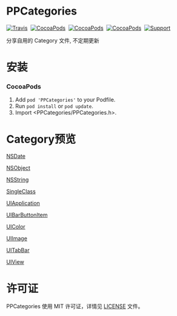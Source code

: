 PPCategories
==============
[![Travis](https://img.shields.io/travis/rust-lang/rust.svg)](https://github.com/SimleCp/PPCategories)&nbsp;
[![CocoaPods](https://img.shields.io/cocoapods/v/PPCategories.svg)](https://github.com/SimleCp/PPCategories)&nbsp;
[![CocoaPods](https://img.shields.io/cocoapods/p/PPCategories.svg)](https://github.com/SimleCp/PPCategories)&nbsp;
[![CocoaPods](https://img.shields.io/cocoapods/l/PPCategories.svg)](https://github.com/SimleCp/PPCategories)&nbsp;
[![Support](https://img.shields.io/badge/support-iOS%206%2B%20-blue.svg?style=flat)](https://www.apple.com/nl/ios/)

分享自用的 Category 文件, 不定期更新

安装
==============

### CocoaPods

1. Add `pod 'PPCategories'` to your Podfile.
2. Run `pod install` or `pod update`.
3. Import \<PPCategories/PPCategories.h\>.

Category预览
==============

[NSDate](https://github.com/SimleCp/PPCategories/blob/master/PPCategories/NSDate/NSDate%2BPPExtension.h)

[NSObject](https://github.com/SimleCp/PPCategories/blob/master/PPCategories/NSObject/NSObject%2BPPExtension.h)

[NSString](https://github.com/SimleCp/PPCategories/blob/master/PPCategories/NSString/NSString%2BPPExtension.h)

[SingleClass](https://github.com/SimleCp/PPCategories/blob/master/PPCategories/SingleClass/Single.h)

[UIApplication](https://github.com/SimleCp/PPCategories/blob/master/PPCategories/UIApplication/UIApplication%2BPPExtension.h)

[UIBarButtonItem](https://github.com/SimleCp/PPCategories/blob/master/PPCategories/UIBarButtonItem/UIBarButtonItem%2BPPExtension.h)

[UIColor](https://github.com/SimleCp/PPCategories/blob/master/PPCategories/UIColor/UIColor%2BPPExtension.h)

[UIImage](https://github.com/SimleCp/PPCategories/blob/master/PPCategories/UIImage/UIImage%2BPPExtension.h)

[UITabBar](https://github.com/SimleCp/PPCategories/blob/master/PPCategories/UITabBar/UITabBar%2BPPBadge.h)

[UIView](https://github.com/SimleCp/PPCategories/blob/master/PPCategories/UIView/UIView%2BPPExtension.h)

许可证
==============
PPCategories 使用 MIT 许可证，详情见 [LICENSE](https://github.com/SimleCp/PPCategories/blob/master/LICENSE) 文件。
